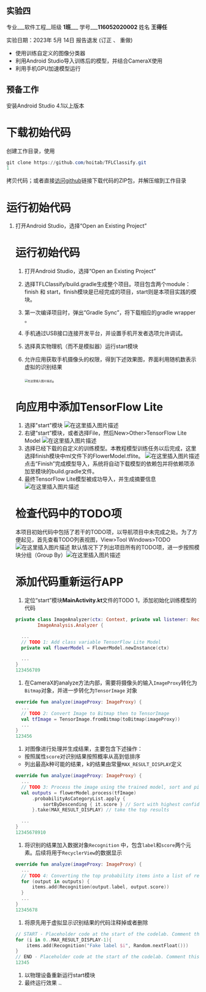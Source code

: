 ##   实验四

  

专业___软件工程__班级 **1班**___ 学号___**116052020002** 姓名 **王得任**   

实验日期：2023年 5月 14日  报告退发 (订正 、 重做)              



- 使用训练自定义的图像分类器
- 利用Android Studio导入训练后的模型，并结合CameraX使用
- 利用手机GPU加速模型运行

## 预备工作

安装Android Studio 4.1以上版本

# 下载初始代码

创建工作目录，使用

```powershell
git clone https://github.com/hoitab/TFLClassify.git
1
```

拷贝代码；或者直接[访问github](https://so.csdn.net/so/search?q=访问github&spm=1001.2101.3001.7020)链接下载代码的ZIP包，并解压缩到工作目录

# 运行初始代码

1. 打开Android Studio，选择“Open an Existing Project”

   # 运行初始代码

   1. 打开Android Studio，选择“Open an Existing Project”
   
   2. 选择TFLClassify/build.gradle生成整个项目。项目包含两个module：finish 和 start，finish模块是已经完成的项目，start则是本项目实践的模块。
   
   3. 第一次编译项目时，弹出“Gradle Sync”，将下载相应的gradle wrapper 。
   
   4. 手机通过USB接口连接开发平台，并设置手机开发者选项允许调试。

   5. 选择真实物理机（而不是模拟器）运行start模块

   6. 允许应用获取手机摄像头的权限，得到下述效果图，界面利用随机数表示虚拟的识别结果
   
      <img src="https://github.com/curry030drw/web/blob/master/实验4/markdown/jpg/jpg7.jpg" alt="在这里插入图片描述" style="zoom:50%;" />。
   
   # 向应用中添加TensorFlow Lite
   
   1. 选择"start"模块
      ![在这里插入图片描述](https://github.com/curry030drw/web/blob/master/实验4/markdown/jpg/jpg1.png)
   2. 右键“start”模块，或者选择File，然后New>Other>TensorFlow Lite Model
      ![在这里插入图片描述](https://github.com/curry030drw/web/blob/master/实验4/markdown/jpg/jpg2.png)
   3. 选择已经下载的自定义的训练模型。本教程模型训练任务以后完成，这里选择finish模块中ml文件下的FlowerModel.tflite。
      ![在这里插入图片描述](https://github.com/curry030drw/web/blob/master/实验4/markdown/jpg/jpg3.png)
      点击“Finish”完成模型导入，系统将自动下载模型的依赖包并将依赖项添加至模块的build.gradle文件。
   4. 最终TensorFlow Lite模型被成功导入，并生成摘要信息
      ![在这里插入图片描述](https://github.com/curry030drw/web/blob/master/实验4/markdown/jpg/jpg2.png)
   
   # 检查代码中的TODO项
   
   本项目初始代码中包括了若干的TODO项，以导航项目中未完成之处。为了方便起见，首先查看TODO列表视图，View>Tool Windows>TODO
   ![在这里插入图片描述](C:\Users\DSHH\Desktop\markdown\jpg\jpg5.png)
   默认情况下了列出项目所有的TODO项，进一步按照模块分组（Group By）![在这里插入图片描述](https://github.com/curry030drw/web/blob/master/实验4/markdown/jpg/jpg6.png)

   # 添加代码重新运行APP
   
   1. 定位“start”模块**MainActivity.kt**文件的TODO 1，添加初始化训练模型的代码

   ```kotlin
   private class ImageAnalyzer(ctx: Context, private val listener: RecognitionListener) :
           ImageAnalysis.Analyzer {
   
     ...
     // TODO 1: Add class variable TensorFlow Lite Model
     private val flowerModel = FlowerModel.newInstance(ctx)
   
     ...
   }
   123456789
   ```
   
   1. 在CameraX的analyze方法内部，需要将摄像头的输入`ImageProxy`转化为`Bitmap`对象，并进一步转化为`TensorImage` 对象
   
   ```kotlin
   override fun analyze(imageProxy: ImageProxy) {
     ...
     // TODO 2: Convert Image to Bitmap then to TensorImage
     val tfImage = TensorImage.fromBitmap(toBitmap(imageProxy))
     ...
   }
   123456
   ```
   
   1. 对图像进行处理并生成结果，主要包含下述操作：
   
   - 按照属性`score`对识别结果按照概率从高到低排序
   - 列出最高k种可能的结果，k的结果由常量`MAX_RESULT_DISPLAY`定义
   
   ```kotlin
   override fun analyze(imageProxy: ImageProxy) {
     ...
     // TODO 3: Process the image using the trained model, sort and pick out the top results
     val outputs = flowerModel.process(tfImage)
         .probabilityAsCategoryList.apply {
             sortByDescending { it.score } // Sort with highest confidence first
         }.take(MAX_RESULT_DISPLAY) // take the top results
   
     ...
   }
   12345678910
   ```
   
   1. 将识别的结果加入数据对象`Recognition` 中，包含`label`和`score`两个元素。后续将用于`RecyclerView`的数据显示
   
   ```kotlin
   override fun analyze(imageProxy: ImageProxy) {
     ...
     // TODO 4: Converting the top probability items into a list of recognitions
     for (output in outputs) {
         items.add(Recognition(output.label, output.score))
     }
     ...
   }
   12345678
   ```
   
   1. 将原先用于虚拟显示识别结果的代码注释掉或者删除
   
   ```kotlin
   // START - Placeholder code at the start of the codelab. Comment this block of code out.
   for (i in 0..MAX_RESULT_DISPLAY-1){
       items.add(Recognition("Fake label $i", Random.nextFloat()))
   }
   // END - Placeholder code at the start of the codelab. Comment this block of code out.
   12345
   ```
   
   1. 以物理设备重新运行start模块
   2. 最终运行效果
      <img src="https://github.com/curry030drw/web/blob/master/实验4/markdown/jpg/jpg8.jpg" alt="img" style="zoom:20%;" />

